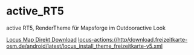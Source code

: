 # active_RT5
 active RT5, RenderTheme für Mapsforge im Outdooractive Look
 
[Locus Map Direkt Download](locus-actions://https//github.com/FrankSchoeneck/active_RT5/edit/master/locus_theme_download.xml)
<locus-actions://http/download.freizeitkarte-osm.de/android/latest/locus_install_theme_freizeitkarte-v5.xml>
